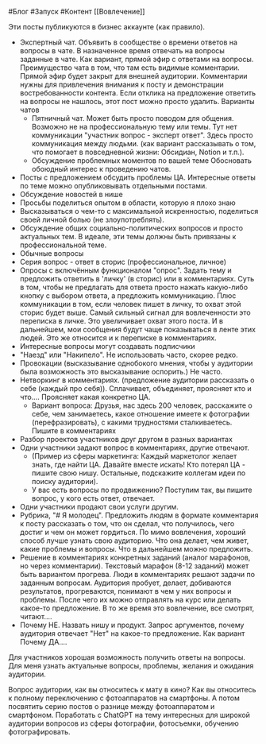 #Блог #Запуск #Контент 
[[Вовлечение]]

Эти посты публикуются в бизнес аккаунте (как правило).
- Экспертный чат. Объявить в сообществе о времени ответов на вопросы в чате. В назначенное время отвечать на вопросы заданные в чате. Как вариант, прямой эфир с ответами на вопросы. Преимущество чата в том, что там есть видимые комментарии. Прямой эфир будет закрыт для внешней аудитории. Комментарии нужны для привлечения внимания к посту и демонстрации востребованности контента. Если отклика на предложение ответить на вопросы не нашлось, этот пост можно просто удалить.
	Варианты чатов
	- Пятничный чат. Может быть просто поводом для общения. Возможно не на профессиональную тему или темы. Тут нет коммуникации "участник вопрос - эксперт ответ". Здесь просто коммуникация между людьми. (как вариант рассказывать о том, что помогает в повседневной жизни: Обсидиан, Notion и т.п.).
	- Обсуждение проблемных моментов по вашей теме
		Обосновать обоюдный интерес к проведению чатов. 
- Посты с предложением обсудить проблемы ЦА. Интересные ответы по теме можно опубликовывать отдельными постами.
- Обсуждение новостей в нише
- Просьбы поделиться опытом в области, которую я плохо знаю
- Высказываться о чем-то с максимальной искренностью, поделиться своей личной болью (не злоупотреблять).
- Обсуждение общих социально-политических вопросов и просто актуальных тем. В идеале, эти темы должны быть привязаны к профессиональной теме.
- Обычные вопросы
- Серия вопрос - ответ в сторис (профессиональное, личное)
- Опросы с включённым функционалом "опрос". Задать тему и предложить ответить в 'личку' (в сторис) или в комментариях. Суть в том, чтобы не предлагать для ответа просто нажать какую-либо кнопку с выбором ответа, а предложить коммуникацию. Плюс коммуникации в том, если человек пишет в личку, то охват этой сторис будет выше. Самый сильный сигнал для вовлеченности это переписка в личке. Это увеличивает охват этого поста. И в дальнейшем, мои сообщения будут чаще показываться в ленте этих людей. Это же относится и к переписке в комментариях.
- Интересные вопросы могут создавать подписчики
- "Наезд" или "Накипело". Не использовать часто, скорее редко.
- Провокации (высказывание однобокого мнения, чтобы у аудитории была возможность это высказывание оспорить.) Не часто.
- Нетворкинг в комментариях. (предложение аудитории рассказать о себе (каждый про себя)). Сплачивает, объединяет, проясняет кто и что.... Проясняет какая конкретно ЦА.
	- Вариант вопроса: Друзья, нас здесь 200 человек, расскажите о себе, чем занимаетесь, какое отношение имеете к фотографии (перефразировать), с какими трудностями сталкиваетесь. Пишите в комментариях
- Разбор проектов участников друг другом в разных вариантах
- Одни участники задают вопрос в комментариях, другие отвечают. 
	- (Пример из сферы маркетинга: Каждый маркетолог желает знать, где найти ЦА. Давайте вместе искать! Кто потерял ЦА - пишите свою нишу. Остальные, подскажите коллегам идеи по поиску аудитории).
	- У вас есть вопросы по продвижению? Поступим так, вы пишите вопрос, у кого есть ответ, отвечает.
- Одни участники продают свои услуги другим.
- Рубрика, "# Я молодец". Предложить людям в формате комментария к посту рассказать о том, что он сделал, что получилось, чего достиг и чем он может гордиться. По мимо вовлечения, хороший способ лучше узнать свою аудиторию. Что она делает, чем живет, какие проблемы и вопросы. Что в дальнейшем можно предложить.
- Решение в комментариях конкретных заданий (аналог марафонов, но через комментарии). Текстовый марафон (8-12 заданий) может быть вариантом прогрева. Люди в комментариях решают задачи по заданным вопросам. Аудитория пробует, делает, добиваются результатов, прогреваются, понимают в чем у них вопросы и проблемы. После чего их можно отправлять на курс или делать какое-то предложение. В то же время это вовлечение, все смотрят, читают....
- Почему НЕ. Назвать нишу и продукт. Запрос аргументов, почему аудитория отвечает "Нет" на какое-то предложение. Как вариант Почему ДА....


Для участников хорошая возможность получить ответы на вопросы.
Для меня узнать актуальные вопросы, проблемы, желания и ожидания аудитории. 


Вопрос аудитории, как вы относитесь к мату в кино?
Как вы относитесь к полному переключению с фотоаппаратов на смартфоны. А потом посвятить серию постов о разнице между фотоаппаратом и смартфоном.
Поработать с ChatGPT на тему интересных для широкой аудитории вопросов из сферы фотографии, фотосъемки, обучению фотографировать.